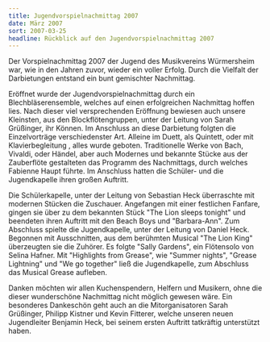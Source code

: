 ```yaml
---
title: Jugendvorspielnachmittag 2007
date: März 2007
sort: 2007-03-25
headline: Rückblick auf den Jugendvorspielnachmittag 2007
---
```


Der Vorspielnachmittag 2007 der Jugend des Musikvereins Würmersheim war, wie in den Jahren zuvor, wieder ein voller Erfolg. Durch die Vielfalt der Darbietungen entstand ein bunt gemischter Nachmittag. 

Eröffnet wurde der Jugendvorspielnachmittag durch ein Blechbläserensemble, welches auf einen erfolgreichen Nachmittag hoffen lies. Nach dieser viel versprechenden Eröffnung bewiesen auch unsere Kleinsten, aus den Blockflötengruppen, unter der Leitung von Sarah Grüßinger, ihr Können. Im Anschluss an diese Darbietung folgten die Einzelvorträge verschiedenster Art. Alleine im Duett, als Quintett, oder mit Klavierbegleitung , alles wurde geboten. Traditionelle Werke von Bach, Vivaldi, oder Händel, aber auch Modernes und bekannte Stücke aus der Zauberflöte gestalteten das Programm des Nachmittags, durch welches Fabienne Haupt führte. Im Anschluss hatten die Schüler- und die Jugendkapelle ihren großen Auftritt. 

Die Schülerkapelle, unter der Leitung von Sebastian Heck überraschte mit modernen Stücken die Zuschauer. Angefangen mit einer festlichen Fanfare, gingen sie über zu dem bekannten Stück "The Lion sleeps tonight" und beendeten ihren Auftritt mit den Beach Boys und "Barbara-Ann". Zum Abschluss spielte die Jugendkapelle, unter der Leitung von Daniel Heck. Begonnen mit Ausschnitten, aus dem berühmten Musical "The Lion King" überzeugten sie die Zuhörer. Es folgte "Sally Gardens", ein Flötensolo von Selina Hafner. Mit "Highlights from Grease", wie "Summer nights", "Grease Lightning" und "We go together" ließ die Jugendkapelle, zum Abschluss das Musical Grease aufleben. 

Danken möchten wir allen Kuchenspendern, Helfern und Musikern, ohne die dieser wunderschöne Nachmittag nicht möglich gewesen wäre. Ein besonderes Dankeschön geht auch an die Mitorganisatoren Sarah Grüßinger, Philipp Kistner und Kevin Fitterer, welche unseren neuen Jugendleiter Benjamin Heck, bei seinem ersten Auftritt tatkräftig unterstützt haben.
